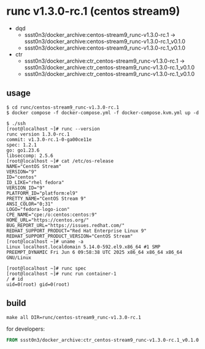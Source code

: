 # runc v1.3.0-rc.1 (centos stream9)

* dqd
    * ssst0n3/docker_archive:centos-stream9_runc-v1.3.0-rc.1 -> ssst0n3/docker_archive:centos-stream9_runc-v1.3.0-rc.1_v0.1.0
    * ssst0n3/docker_archive:centos-stream9_runc-v1.3.0-rc.1_v0.1.0
* ctr
    * ssst0n3/docker_archive:ctr_centos-stream9_runc-v1.3.0-rc.1 -> ssst0n3/docker_archive:ctr_centos-stream9_runc-v1.3.0-rc.1_v0.1.0
    * ssst0n3/docker_archive:ctr_centos-stream9_runc-v1.3.0-rc.1_v0.1.0

## usage

```shell
$ cd runc/centos-stream9_runc-v1.3.0-rc.1
$ docker compose -f docker-compose.yml -f docker-compose.kvm.yml up -d
```

```shell
$ ./ssh
[root@localhost ~]# runc --version
runc version 1.3.0-rc.1
commit: v1.3.0-rc.1-0-ga00ce11e
spec: 1.2.1
go: go1.23.6
libseccomp: 2.5.6
[root@localhost ~]# cat /etc/os-release 
NAME="CentOS Stream"
VERSION="9"
ID="centos"
ID_LIKE="rhel fedora"
VERSION_ID="9"
PLATFORM_ID="platform:el9"
PRETTY_NAME="CentOS Stream 9"
ANSI_COLOR="0;31"
LOGO="fedora-logo-icon"
CPE_NAME="cpe:/o:centos:centos:9"
HOME_URL="https://centos.org/"
BUG_REPORT_URL="https://issues.redhat.com/"
REDHAT_SUPPORT_PRODUCT="Red Hat Enterprise Linux 9"
REDHAT_SUPPORT_PRODUCT_VERSION="CentOS Stream"
[root@localhost ~]# uname -a
Linux localhost.localdomain 5.14.0-592.el9.x86_64 #1 SMP PREEMPT_DYNAMIC Fri Jun 6 09:58:38 UTC 2025 x86_64 x86_64 x86_64 GNU/Linux
```

```shell
[root@localhost ~]# runc spec
[root@localhost ~]# runc run container-1
/ # id
uid=0(root) gid=0(root)
```

## build

```shell
make all DIR=runc/centos-stream9_runc-v1.3.0-rc.1
```

for developers:

```dockerfile
FROM ssst0n3/docker_archive:ctr_centos-stream9_runc-v1.3.0-rc.1_v0.1.0
```
